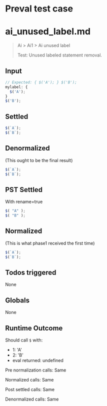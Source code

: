 # Preval test case

# ai_unused_label.md

> Ai > Ai1 > Ai unused label
>
> Test: Unused labeled statement removal.

## Input

`````js filename=intro
// Expected: { $('A'); } $('B');
mylabel: {
  $('A');
}
$('B');
`````


## Settled


`````js filename=intro
$(`A`);
$(`B`);
`````


## Denormalized
(This ought to be the final result)

`````js filename=intro
$(`A`);
$(`B`);
`````


## PST Settled
With rename=true

`````js filename=intro
$( "A" );
$( "B" );
`````


## Normalized
(This is what phase1 received the first time)

`````js filename=intro
$(`A`);
$(`B`);
`````


## Todos triggered


None


## Globals


None


## Runtime Outcome


Should call `$` with:
 - 1: 'A'
 - 2: 'B'
 - eval returned: undefined

Pre normalization calls: Same

Normalized calls: Same

Post settled calls: Same

Denormalized calls: Same
